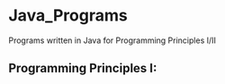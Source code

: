 # Java_Programs
Programs written in Java for Programming Principles I/II

Programming Principles I:
  - 
